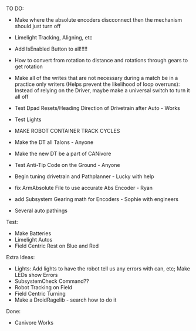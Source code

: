 TO DO:
- Make where the absolute encoders discconnect then the mechanism should just turn off
- Limelight Tracking, Aligning, etc
- Add IsEnabled Button to all!!!!!
- How to convert from rotation to distance and rotations through gears to get rotation
- Make all of the writes that are not necessary during a match be in a practice only writers (Helps prevent the likelihood of loop overruns): Instead of relying on the Driver, maybe make a universal switch to turn it all off
- Test Dpad Resets/Heading Direction of Drivetrain after Auto - Works
- Test Lights
- MAKE ROBOT CONTAINER TRACK CYCLES


- Make the DT all Talons - Anyone
- Make the new DT be a part of CANivore 
- Test Anti-Tip Code on the Ground - Anyone
- Begin tuning drivetrain and Pathplanner - Lucky with help
- fix ArmAbsolute File to use accurate Abs Encoder - Ryan
- add Subsystem Gearing math for Encoders - Sophie with engineers
- Several auto pathings


Test:

- Make Batteries
- Limelight Autos
- Field Centric Rest on Blue and Red

Extra Ideas:
- Lights: Add lights to have the robot tell us any errors with can, etc; Make LEDs show Errors
- SubsystemCheck Command??
- Robot Tracking on Field
- Field Centric Turning
- Make a DroidRagelib - search how to do it

Done:
- Canivore Works